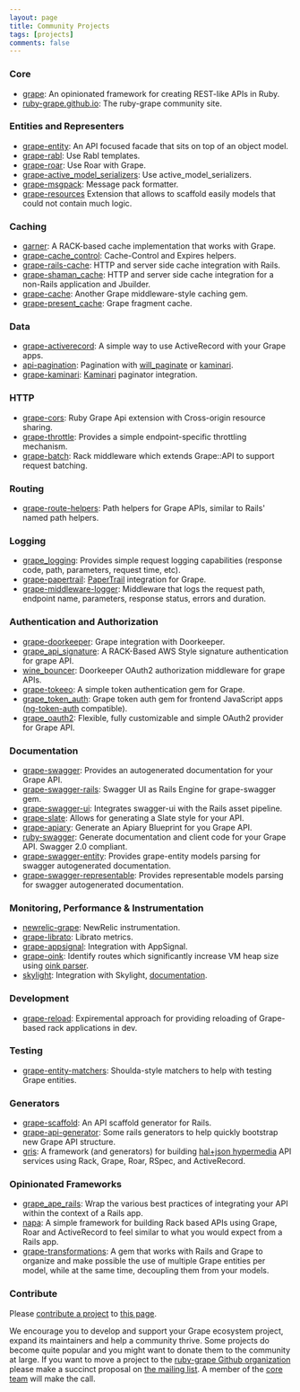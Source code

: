 ```yaml
---
layout: page
title: Community Projects
tags: [projects]
comments: false
---
```


### Core

* [grape](https://github.com/ruby-grape/grape): An opinionated framework for creating REST-like APIs in Ruby.
* [ruby-grape.github.io](https://github.com/ruby-grape/ruby-grape.github.io): The ruby-grape community site.

### Entities and Representers

* [grape-entity](https://github.com/ruby-grape/grape-entity): An API focused facade that sits on top of an object model.
* [grape-rabl](https://github.com/ruby-grape/grape-rabl): Use Rabl templates.
* [grape-roar](https://github.com/ruby-grape/grape-roar): Use Roar with Grape.
* [grape-active_model_serializers](https://github.com/ruby-grape/grape-active_model_serializers): Use active_model_serializers.
* [grape-msgpack](https://github.com/rosylilly/grape-msgpack): Message pack formatter.
* [grape-resources](https://github.com/wawandco/grape-resources) Extension that allows to scaffold easily models that could not contain much logic.

### Caching

* [garner](https://github.com/artsy/garner): A RACK-based cache implementation that works with Grape.
* [grape-cache_control](https://github.com/karlfreeman/grape-cache_control): Cache-Control and Expires helpers.
* [grape-rails-cache](https://github.com/monterail/grape-rails-cache): HTTP and server side cache integration with Rails.
* [grape-shaman_cache](https://github.com/wjp2013/grape-shaman_cache): HTTP and server side cache integration for a non-Rails application and Jbuilder.
* [grape-cache](https://github.com/AlexYankee/grape-cache): Another Grape middleware-style caching gem.
* [grape-present_cache](https://github.com/u2/grape-present_cache): Grape fragment cache.

### Data

* [grape-activerecord](https://github.com/jhollinger/grape-activerecord): A simple way to use ActiveRecord with your Grape apps.
* [api-pagination](https://github.com/davidcelis/api-pagination): Pagination with [will_paginate](https://github.com/mislav/will_paginate) or [kaminari](https://github.com/amatsuda/kaminari).
* [grape-kaminari](https://github.com/monterail/grape-kaminari): [Kaminari](https://github.com/amatsuda/kaminari) paginator integration.

### HTTP

* [grape-cors](https://github.com/adamluzsi/grape-cors): Ruby Grape Api extension with Cross-origin resource sharing.
* [grape-throttle](https://github.com/xevix/grape-throttle): Provides a simple endpoint-specific throttling mechanism.
* [grape-batch](https://github.com/c4mprod/grape-batch): Rack middleware which extends Grape::API to support request batching.

### Routing

* [grape-route-helpers](https://github.com/reprah/grape-route-helpers): Path helpers for Grape APIs, similar to Rails' named path helpers.

### Logging

* [grape_logging](https://github.com/aserafin/grape_logging): Provides simple request logging capabilities (response code, path, parameters, request time, etc).
* [grape-papertrail](https://github.com/sardaukar/grape-papertrail): [PaperTrail](https://github.com/airblade/paper_trail) integration for Grape.
* [grape-middleware-logger](https://github.com/ridiculous/grape-middleware-logger): Middleware that logs the request path, endpoint name, parameters, response status, errors and duration.

### Authentication and Authorization

* [grape-doorkeeper](https://github.com/fuCtor/grape-doorkeeper): Grape integration with Doorkeeper.
* [grape_api_signature](https://github.com/faber-lotto/grape_api_signature): A RACK-Based AWS Style signature authentication for grape API.
* [wine_bouncer](https://github.com/antek-drzewiecki/wine_bouncer): Doorkeeper OAuth2 authorization middleware for grape APIs.
* [grape-tokeeo](https://github.com/wawandco/grape-tokeeo): A simple token authentication gem for Grape.
* [grape_token_auth](https://github.com/mcordell/grape_token_auth): Grape token auth gem for frontend JavaScript apps ([ng-token-auth](https://github.com/lynndylanhurley/ng-token-auth) compatible).
* [grape_oauth2](https://github.com/nbulaj/grape_oauth2): Flexible, fully customizable and simple OAuth2 provider for Grape API.

### Documentation

* [grape-swagger](https://github.com/ruby-grape/grape-swagger): Provides an autogenerated documentation for your Grape API.
* [grape-swagger-rails](https://github.com/ruby-grape/grape-swagger-rails): Swagger UI as Rails Engine for grape-swagger gem.
* [grape-swagger-ui](https://github.com/kendrikat/grape-swagger-ui): Integrates swagger-ui with the Rails asset pipeline.
* [grape-slate](https://github.com/connexio-labs/grape-slate): Allows for generating a Slate style for your API.
* [grape-apiary](https://github.com/connexio-labs/grape-apiary): Generate an Apiary Blueprint for you Grape API.
* [ruby-swagger](https://github.com/Gild/ruby-swagger): Generate documentation and client code for your Grape API.  Swagger 2.0 compliant.
* [grape-swagger-entity](https://github.com/ruby-grape/grape-swagger-entity): Provides grape-entity models parsing for swagger autogenerated documentation.
* [grape-swagger-representable](https://github.com/ruby-grape/grape-swagger-representable): Provides representable models parsing for swagger autogenerated documentation.

### Monitoring, Performance & Instrumentation

* [newrelic-grape](https://github.com/xinminlabs/newrelic-grape): NewRelic instrumentation.
* [grape-librato](https://github.com/seanmoon/grape-librato): Librato metrics.
* [grape-appsignal](https://github.com/aai/grape-appsignal): Integration with AppSignal.
* [grape-oink](https://github.com/xevix/grape-oink): Identify routes which significantly increase VM heap size using [oink parser](https://github.com/noahd1/oink).
* [skylight](https://github.com/skylightio/skylight-ruby): Integration with Skylight, [documentation](https://docs.skylight.io/grape).

### Development

* [grape-reload](https://github.com/AlexYankee/grape-reload): Expiremental approach for providing reloading of Grape-based rack applications in dev.

### Testing

* [grape-entity-matchers](https://github.com/agileanimal/grape-entity-matchers): Shoulda-style matchers to help with testing Grape entities.

### Generators

* [grape-scaffold](https://github.com/icicletech/grape-scaffold): An API scaffold generator for Rails.
* [grape-api-generator](https://github.com/vinh0604/grape-api-generator): Some rails generators to help quickly bootstrap new Grape API structure.
* [gris](https://github.com/artsy/gris): A framework (and generators) for building [hal+json hypermedia](http://stateless.co/hal_specification.html) API services using Rack, Grape, Roar, RSpec, and ActiveRecord.

### Opinionated Frameworks

* [grape_ape_rails](https://github.com/mepatterson/grape_ape_rails): Wrap the various best practices of integrating your API within the context of a Rails app.
* [napa](https://github.com/bellycard/napa): A simple framework for building Rack based APIs using Grape, Roar and ActiveRecord to feel similar to what you would expect from a Rails app.
* [grape-transformations](https://github.com/codescrum/grape-transformations): A gem that works with Rails and Grape to organize and make possible the use of multiple Grape entities per model, while at the same time, decoupling them from your models.

### Contribute

Please [contribute a project](https://github.com/ruby-grape/ruby-grape.github.io/blob/master/CONTRIBUTING.md) to [this page](https://github.com/ruby-grape/ruby-grape.github.io/blob/master/projects/index.md).

We encourage you to develop and support your Grape ecosystem project, expand its maintainers and help a community thrive. Some projects do become quite popular and you might want to donate them to the community at large. If you want to move a project to the [ruby-grape Github organization](https://github.com/ruby-grape) please make a succinct proposal on [the mailing list](https://groups.google.com/forum/#!forum/ruby-grape). A member of the [core team](/team) will make the call.
